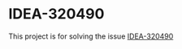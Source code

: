 # IDEA-320490

This project is for solving the issue [IDEA-320490](https://youtrack.jetbrains.com/issue/IDEA-320490)
